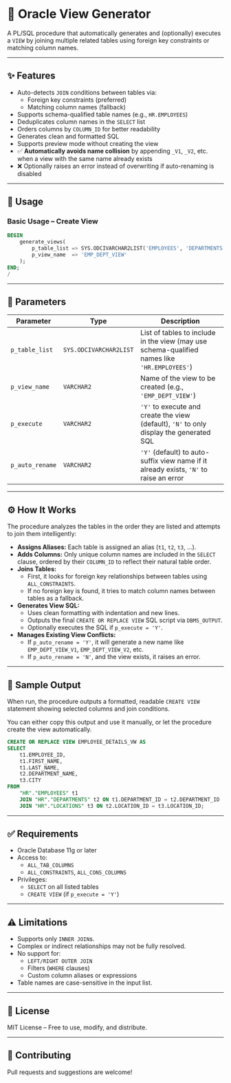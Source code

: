 # 🧩 Oracle View Generator

A PL/SQL procedure that automatically generates and (optionally) executes a `VIEW` by joining multiple related tables using foreign key constraints or matching column names.

---

## ✨ Features

- Auto-detects `JOIN` conditions between tables via:
  - Foreign key constraints (preferred)
  - Matching column names (fallback)
- Supports schema-qualified table names (e.g., `HR.EMPLOYEES`)
- Deduplicates column names in the `SELECT` list
- Orders columns by `COLUMN_ID` for better readability
- Generates clean and formatted SQL
- Supports preview mode without creating the view
- ✅ **Automatically avoids name collision** by appending `_V1`, `_V2`, etc. when a view with the same name already exists
- ❌ Optionally raises an error instead of overwriting if auto-renaming is disabled

---

## 🚀 Usage

### Basic Usage – Create View

```sql
BEGIN
    generate_views(
        p_table_list => SYS.ODCIVARCHAR2LIST('EMPLOYEES', 'DEPARTMENTS'),
        p_view_name  => 'EMP_DEPT_VIEW'
    );
END;
/
```

---

## 🧾 Parameters

| Parameter        | Type                   | Description                                                                                   |
|------------------|------------------------|-----------------------------------------------------------------------------------------------|
| `p_table_list`   | `SYS.ODCIVARCHAR2LIST` | List of tables to include in the view (may use schema-qualified names like `'HR.EMPLOYEES'`) |
| `p_view_name`    | `VARCHAR2`             | Name of the view to be created (e.g., `'EMP_DEPT_VIEW'`)                                     |
| `p_execute`      | `VARCHAR2`             | `'Y'` to execute and create the view (default), `'N'` to only display the generated SQL       |
| `p_auto_rename`  | `VARCHAR2`             | `'Y'` (default) to auto-suffix view name if it already exists, `'N'` to raise an error       |

---

## ⚙️ How It Works

The procedure analyzes the tables in the order they are listed and attempts to join them intelligently:

- **Assigns Aliases:** Each table is assigned an alias (`t1`, `t2`, `t3`, ...).
- **Adds Columns:** Only unique column names are included in the `SELECT` clause, ordered by their `COLUMN_ID` to reflect their natural table order.
- **Joins Tables:**
  - First, it looks for foreign key relationships between tables using `ALL_CONSTRAINTS`.
  - If no foreign key is found, it tries to match column names between tables as a fallback.
- **Generates View SQL:**
  - Uses clean formatting with indentation and new lines.
  - Outputs the final `CREATE OR REPLACE VIEW` SQL script via `DBMS_OUTPUT`.
  - Optionally executes the SQL if `p_execute = 'Y'`.
- **Manages Existing View Conflicts:**
  - If `p_auto_rename = 'Y'`, it will generate a new name like `EMP_DEPT_VIEW_V1`, `EMP_DEPT_VIEW_V2`, etc.
  - If `p_auto_rename = 'N'`, and the view exists, it raises an error.

---

## 🧾 Sample Output

When run, the procedure outputs a formatted, readable `CREATE VIEW` statement showing selected columns and join conditions.

You can either copy this output and use it manually, or let the procedure create the view automatically.

```sql
CREATE OR REPLACE VIEW EMPLOYEE_DETAILS_VW AS
SELECT
    t1.EMPLOYEE_ID,
    t1.FIRST_NAME,
    t1.LAST_NAME,
    t2.DEPARTMENT_NAME,
    t3.CITY
FROM
    "HR"."EMPLOYEES" t1
    JOIN "HR"."DEPARTMENTS" t2 ON t1.DEPARTMENT_ID = t2.DEPARTMENT_ID
    JOIN "HR"."LOCATIONS" t3 ON t2.LOCATION_ID = t3.LOCATION_ID;
```

---

## ✅ Requirements

- Oracle Database 11g or later
- Access to:
  - `ALL_TAB_COLUMNS`
  - `ALL_CONSTRAINTS`, `ALL_CONS_COLUMNS`
- Privileges:
  - `SELECT` on all listed tables
  - `CREATE VIEW` (if `p_execute = 'Y'`)

---

## ⚠️ Limitations

- Supports only `INNER JOIN`s.
- Complex or indirect relationships may not be fully resolved.
- No support for:
  - `LEFT/RIGHT OUTER JOIN`
  - Filters (`WHERE` clauses)
  - Custom column aliases or expressions
- Table names are case-sensitive in the input list.

---

## 📄 License

MIT License – Free to use, modify, and distribute.

---

## 🙌 Contributing

Pull requests and suggestions are welcome!
